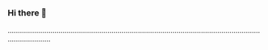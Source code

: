 ### Hi there 👋

.................................................................................................................................................